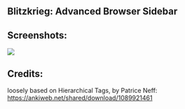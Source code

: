 ## Blitzkrieg: Advanced Browser Sidebar


## Screenshots:

<img src="https://github.com/lovac42/blitzkrieg/blob/master/screenshots/browser.png?raw=true">  


## Credits:
loosely based on Hierarchical Tags, by Patrice Neff: https://ankiweb.net/shared/download/1089921461  
